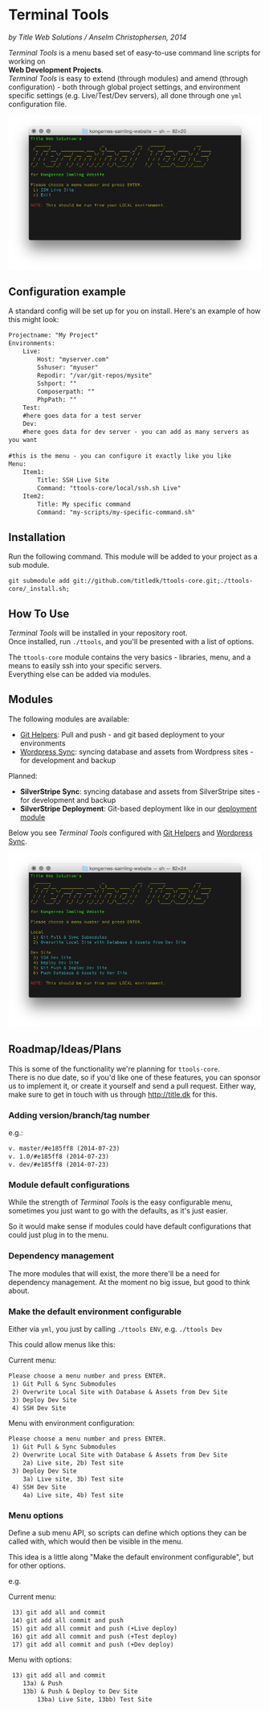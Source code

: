 # Terminal Tools

_by Title Web Solutions / Anselm Christophersen, 2014_


_Terminal Tools_ is a menu based set of easy-to-use command line scripts for working on    
**Web Development Projects**.    
_Terminal Tools_ is easy to extend (through modules) and 
amend (through configuration) - both through global project settings, and environment specific settings 
(e.g. Live/Test/Dev servers), all done through one `yml` configuration file.


![Main menu](docs/img/ttools.png)


## Configuration example

A standard config will be set up for you on install. Here's an example of how this might look:

	Projectname: "My Project"
	Environments:
		Live:
			Host: "myserver.com"
			Sshuser: "myuser"
			Repodir: "/var/git-repos/mysite"
			Sshport: ""
			Composerpath: ""
			PhpPath: ""
		Test:
		#here goes data for a test server
		Dev:
		#here goes data for dev server - you can add as many servers as you want
	
	#this is the menu - you can configure it exactly like you like
	Menu:
		Item1:
			Title: SSH Live Site
			Command: "ttools-core/local/ssh.sh Live"
		Item2:
			Title: My specific command
			Command: "my-scripts/my-specific-command.sh"


## Installation

Run the following command. This module will be added to your project as a sub module.

	git submodule add git://github.com/titledk/ttools-core.git;./ttools-core/_install.sh;



## How To Use

_Terminal Tools_ will be installed in your repository root.    
Once installed, run `./ttools`, and you'll be presented with a list of options.    

The `ttools-core` module contains the very basics - libraries, menu, and a means
to easily ssh into your specific servers.    
Everything else can be added via modules.




## Modules

The following modules are available:

* [Git Helpers](https://github.com/titledk/ttools-githelpers): 
Pull and push - and git based deployment to your environments
* [Wordpress Sync](https://github.com/CPHCloud/ttools-sitesync-wordpress): syncing database and assets from 
Wordpress sites - for development and backup


Planned:

* **SilverStripe Sync**: syncing database and assets from SilverStripe sites - for development and backup
* **SilverStripe Deployment**: Git-based deployment like in our [deployment module](https://github.com/titledk/silverstripe-deployment) 


Below you see _Terminal Tools_ configured with
[Git Helpers](https://github.com/titledk/ttools-githelpers)
and [Wordpress Sync](https://github.com/CPHCloud/ttools-sitesync-wordpress).

![Ttools with Modules](docs/img/ttools-modules.png)



## Roadmap/Ideas/Plans

This is some of the functionality we're planning for `ttools-core`.    
There is no due date, so if you'd like one of these features, you can sponsor
us to implement it, or create it yourself and send a pull request.
Either way, make sure to get in touch with us through <http://title.dk> for this.



### Adding version/branch/tag number

e.g.:

	v. master/#e185ff8 (2014-07-23)
	v. 1.0/#e185ff8 (2014-07-23)
	v. dev/#e185ff8 (2014-07-23)


### Module default configurations

While the strength of _Terminal Tools_ is the easy configurable menu,
sometimes you just want to go with the defaults, as it's just easier.

So it would make sense if modules could have default configurations that
could just plug in to the menu.


### Dependency management

The more modules that will exist, the more there'll be a need
for dependency management. At the moment no big issue,
but good to think about.



### Make the default environment configurable

Either via `yml`, you just by calling `./ttools ENV`, e.g. `./ttools Dev`

This could allow menus like this:

Current menu:

	Please choose a menu number and press ENTER.
	 1) Git Pull & Sync Submodules
	 2) Overwrite Local Site with Database & Assets from Dev Site
	 3) Deploy Dev Site
	 4) SSH Dev Site

Menu with environment configuration:

	Please choose a menu number and press ENTER.
	 1) Git Pull & Sync Submodules
	 2) Overwrite Local Site with Database & Assets from Dev Site
	 	2a) Live site, 2b) Test site
	 3) Deploy Dev Site
	 	3a) Live site, 3b) Test site
	 4) SSH Dev Site
	 	4a) Live site, 4b) Test site




### Menu options

Define a sub menu API, so scripts can define which options they can be called with,
which would then be visible in the menu.

This idea is a little along "Make the default environment configurable", but for other options.

e.g.

Current menu:

	 13) git add all and commit 
	 14) git add all commit and push 
	 15) git add all commit and push (+Live deploy) 
	 16) git add all commit and push (+Test deploy) 
	 17) git add all commit and push (+Dev deploy) 


Menu with options:

	 13) git add all and commit
	 	13a) & Push
	 	13b) & Push & Deploy to Dev Site
	 		13ba) Live Site, 13bb) Test Site







